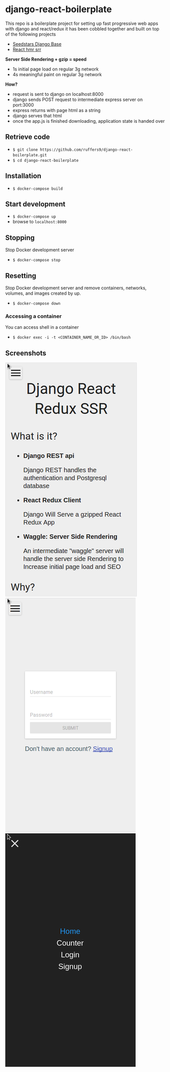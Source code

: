 # django-react-boilerplate

This repo is a boilerplate project for setting up fast progressive web apps with django and react/redux
it has been cobbled together and built on top of the following projects
* [Seedstars Django Base](https://github.com/Seedstars/django-react-redux-base)
* [React hmr srr](https://github.com/Alex-ray/v2-universal-js-hmr-ssr-react-redux)

**Server Side Rendering + gzip = speed**
* 1s initial page load on regular 3g network
* 4s meaningful paint on regular 3g network

**How?**
* request is sent to django on localhost:8000
* django sends POST request to intermediate express server on port:3000
* express returns with page html as a string
* django serves that html
* once the app.js is finished downloading, application state is handed over

## Retrieve code

* `$ git clone https://github.com/ruffers9/django-react-boilerplate.git`
* `$ cd django-react-boilerplate`

## Installation

* `$ docker-compose build`

## Start development

* `$ docker-compose up`
* browse to `localhost:8000`

## Stopping

Stop Docker development server

* `$ docker-compose stop`

## Resetting

Stop Docker development server and remove containers, networks, volumes, and images created by up.

* `$ docker-compose down`

### Accessing a container

You can access shell in a container

* `$ docker exec -i -t <CONTAINER_NAME_OR_ID> /bin/bash`

## Screenshots
![Home](/screenshots/home.png "home")
![Login](/screenshots/login.png "login")
![Menu](/screenshots/menu.png "menu")
